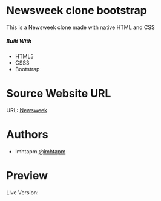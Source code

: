 # Newsweek clone bootstrap
This is a Newsweek clone made with native HTML and CSS

##### Built With
+ HTML5
+ CSS3
+ Bootstrap

# Source Website URL 

URL: [Newsweek](https://www.newsweek.com/)

# Authors
+ Imhtapm [@imhtapm](https://github.com/imhtapm)

# Preview
Live Version:
